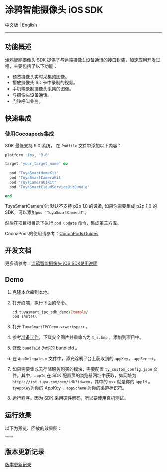 # 涂鸦智能摄像头 iOS SDK

[中文版](./README-zh.md) | [English](./README.md)

---

## 功能概述

涂鸦智能摄像头 SDK 提供了与远端摄像头设备通讯的接口封装，加速应用开发过程，主要包括了以下功能：

- 预览摄像头实时采集的图像。
- 播放摄像头 SD 卡中录制的视频。
- 手机端录制摄像头采集的图像。
- 与摄像头设备通话。
- 门铃呼叫业务。

## 快速集成

### 使用Cocoapods集成

SDK 最低支持 9.0 系统， 在 `Podfile` 文件中添加以下内容：

```ruby
platform :ios, '9.0'

target 'your_target_name' do
  
  pod 'TuyaSmartHomeKit'
  pod 'TuyaSmartCameraKit'
  pod "TuyaCameraUIKit"
  pod 'TuyaSmartCloudServiceBizBundle'

end

```

TuyaSmartCameraKit 默认不支持 p2p 1.0 的设备, 如果你需要集成 p2p 1.0 的 SDK，可以添加`pod 'TuyaSmartCameraT'`。

然后在项目根目录下执行 `pod update` 命令，集成第三方库。

CocoaPods的使用请参考：[CocoaPods Guides](https://guides.cocoapods.org/)

## 开发文档

更多请参考：[涂鸦智能摄像头 iOS SDK使用说明](https://developer.tuya.com/cn/docs/app-development/ipccamera?id=Ka5vexydbwua5)

## Demo

1. 克隆本仓库到本地。

2. 打开终端，执行下面的命令。

   ```ruby
   cd tuyasmart_ipc_sdk_demo/Example/
   pod install
   ```

3. 打开 `TuyaSmartIPCDemo.xcworkspace` 。

4. 参考[准备工作](https://developer.tuya.com/cn/docs/app-development/preparation?id=Ka69nt983bhh5)，下载安全图片并重命名为 `t_s.bmp` ，添加到项目中。

5. 修改 `bundleId` 为你的 bundleId 。

6. 在 `AppDelegate.m` 文件中，添充涂鸦平台上获取到的 `appKey`， `appSecret`。

7. 如果需要集成云存储服务购买的模块，需要配置 `ty_custom_config.json` 文件。其中，`appId` 在 SDK 配置页的浏览器网址中获取，如网址为`https://iot.tuya.com/oem/sdk?id=xxx`，其中的 `xxx` 就是你的 `appId` 。 `tyAppKey`为你的 AppKey ，``appScheme`` 为你的渠道标识符。

8. 运行程序。因为 SDK 采用硬件解码，所以要使用真机测试。

## 运行效果

以下为预览、回放的效果图：

<img src="https://images.tuyacn.com/fe-static/docs/img/ffb73674-7841-4ef9-877a-b6b88a1af9e6.jpg" alt="预览" style="zoom: 30%;" /><img src="https://images.tuyacn.com/fe-static/docs/img/38b6eea5-45b4-4995-9561-04464a61c9f2.jpg" alt="回放" style="zoom: 30%;" />

## 版本更新记录

[版本更新记录](https://developer.tuya.com/cn/docs/app-development/versionrecord?id=Ka5vox6pd09cn)

